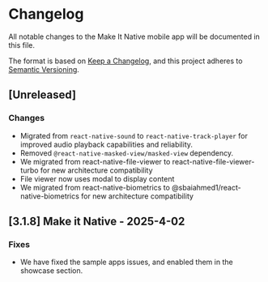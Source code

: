 # Changelog

All notable changes to the Make It Native mobile app will be documented in this file.

The format is based on [Keep a Changelog](https://keepachangelog.com/en/1.0.0/), and this project adheres to [Semantic Versioning](https://semver.org/spec/v2.0.0.html).

## [Unreleased]

### Changes

-   Migrated from `react-native-sound` to `react-native-track-player` for improved audio playback capabilities and reliability.
-   Removed `@react-native-masked-view/masked-view` dependency.
-   We migrated from react-native-file-viewer to react-native-file-viewer-turbo for new architecture compatibility
-   File viewer now uses modal to display content
-   We migrated from react-native-biometrics to @sbaiahmed1/react-native-biometrics for new architecture compatibility

## [3.1.8] Make it Native - 2025-4-02

### Fixes

-   We have fixed the sample apps issues, and enabled them in the showcase section.
